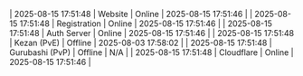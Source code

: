 | 2025-08-15 17:51:48 | Website | Online | 2025-08-15 17:51:46 |
| 2025-08-15 17:51:48 | Registration | Online | 2025-08-15 17:51:46 |
| 2025-08-15 17:51:48 | Auth Server | Online | 2025-08-15 17:51:46 |
| 2025-08-15 17:51:48 | Kezan (PvE) | Offline | 2025-08-03 17:58:02 |
| 2025-08-15 17:51:48 | Gurubashi (PvP) | Offline | N/A |
| 2025-08-15 17:51:48 | Cloudflare | Online | 2025-08-15 17:51:46 |
